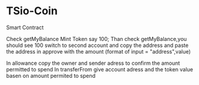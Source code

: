# TSio-Coin
Smart Contract

Check getMyBalance
Mint Token say 100; Than check getMyBalance,you should see 100
switch to second account and copy the address and paste the address in approve with the amount (format of input = "address",value)

In allowance copy the owner and sender adress to confirm the amount permitted to spend
In transferFrom give account adress and the token value basen on amount permited to spend
